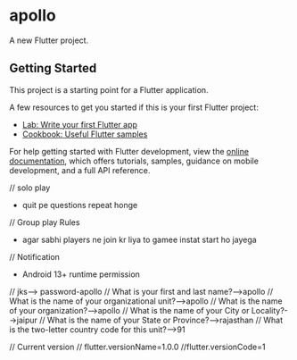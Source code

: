 # apollo

A new Flutter project.

## Getting Started

This project is a starting point for a Flutter application.

A few resources to get you started if this is your first Flutter project:

- [Lab: Write your first Flutter app](https://docs.flutter.dev/get-started/codelab)
- [Cookbook: Useful Flutter samples](https://docs.flutter.dev/cookbook)

For help getting started with Flutter development, view the
[online documentation](https://docs.flutter.dev/), which offers tutorials,
samples, guidance on mobile development, and a full API reference.




// solo play 
- quit pe questions repeat honge

// Group play Rules 
- agar sabhi players ne join kr liya to gamee instat start ho jayega

// Notification
 - Android 13+ runtime permission

// jks--> password-apollo
// What is your first and last name?-->apollo
// What is the name of your organizational unit?-->apollo
// What is the name of your organization?-->apollo
// What is the name of your City or Locality?-->jaipur
// What is the name of your State or Province?-->rajasthan
// What is the two-letter country code for this unit?-->91


// Current version
// flutter.versionName=1.0.0
//flutter.versionCode=1